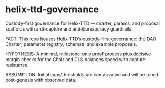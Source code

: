 # helix-ttd-governance
Custody-first governance for Helix-TTD — charter, params, and proposal scaffolds with anti-capture and anti-bureaucracy guardrails.

FACT: This repo houses Helix-TTD’s custody-first governance: the DAO Charter, parameter registry, schemas, and example proposals. 

HYPOTHESIS: A minimal, milestone-only proof process plus decisive-margin checks for the Chair and CLS balances speed with capture resistance. 

ASSUMPTION: Initial caps/thresholds are conservative and will be tuned post-genesis with observed data.

